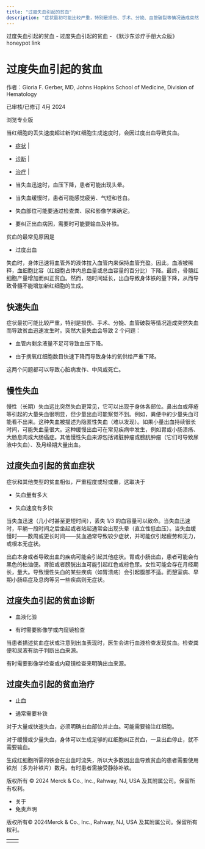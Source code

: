 ```yaml
---
title: "过度失血引起的贫血"
description: "症状最初可能比较严重，特别是损伤、手术、分娩、血管破裂等情况造成突然失血而导致贫血迅速发生时。突然大量失血会导致 2 个问题："
---
```


﻿过度失血引起的贫血 \- 过度失血引起的贫血 \- 《默沙东诊疗手册大众版》 honeypot link

# 过度失血引起的贫血

作者：Gloria F. Gerber, MD, Johns Hopkins School of Medicine, Division of Hematology

已审核/已修订 4月 2024

浏览专业版

当红细胞的丢失速度超过新的红细胞生成速度时，会因过度出血导致贫血。

- [症状](#症状_v774627_zh) \|
- [诊断](#诊断_v35587759_zh) \|
- [治疗](#治疗_v774634_zh) \|

- 当失血迅速时，血压下降，患者可能出现头晕。

- 当失血缓慢时，患者可能感觉疲劳、气短和苍白。

- 失血部位可能要通过检查粪、尿和影像学来确定。

- 要纠正出血病因，需要时可能要输血及补铁。


贫血的最常见原因是

- 过度出血


失血时，身体迅速将血管外的液体拉入血管内来保持血管充盈。因此，血液被稀释，血细胞比容（红细胞占体内总血量或总血容量的百分比）下降。最终，骨髓红细胞产量增加而纠正贫血。然而，随时间延长，出血导致身体铁的量下降，从而导致骨髓不能增加新红细胞的生成。

## 快速失血

症状最初可能比较严重，特别是损伤、手术、分娩、血管破裂等情况造成突然失血而导致贫血迅速发生时。突然大量失血会导致 2 个问题：

- 血管内剩余液量不足可导致血压下降。

- 由于携氧红细胞数目快速下降而导致身体的氧供给严重下降。


这两个问题都可以导致心脏病发作、中风或死亡。

## 慢性失血

慢性（长期）失血远比突然失血更常见，它可以出现于身体各部位。鼻出血或痔疮等引起的大量失血很明显，但少量出血可能察觉不到。例如，粪便中的少量失血可能看不出来。这种失血被描述为隐匿性失血（难以发现）。如果小量出血持续很长时间，可能失血量很大。这种缓慢出血可在常见疾病中发生，例如胃或小肠溃疡、大肠息肉或大肠癌症。其他慢性失血来源包括肾脏肿瘤或膀胱肿瘤（它们可导致尿液中失血）、及月经期大量出血。

## 过度失血引起的贫血症状

症状和其他类型的贫血相似，严重程度或轻或重，这取决于

- 失血量有多大

- 失血速度有多快


当失血迅速（几小时甚至更短时间），丢失 1/3 的血容量可以致命。当失血迅速时，平躺一段时间之后坐起或者站起通常会出现头晕（直立性低血压）。当失血缓慢时——数周或更长时间——贫血通常导致较少症状，并可能仅引起疲劳和无力，或根本无症状。

出血本身或者导致出血的疾病可能会引起其他症状。胃或小肠出血，患者可能会有黑色的柏油便。肾脏或者膀胱出血可能引起红色或棕色尿。女性可能会存在月经期长，量大。导致慢性失血的某些疾病（如胃溃疡）会引起腹部不适。而憩室病、早期小肠癌症及息肉等另一些疾病则无症状。

## 过度失血引起的贫血诊断

- 血液化验

- 有时需要影像学或内窥镜检查


当患者描述贫血症状或注意到出血表现时，医生会进行血液检查发现贫血。检查粪便和尿液有助于判断出血来源。

有时需要影像学检查或内窥镜检查来明确出血来源。

## 过度失血引起的贫血治疗

- 止血

- 通常需要补铁


对于大量或快速失血，必须明确出血部位并止血。可能需要输注红细胞。

对于缓慢或少量失血，身体可以生成足够的红细胞纠正贫血，一旦出血停止，就不需要输血。

生成红细胞所需的铁会在出血时流失，所以大多数因出血导致贫血的患者需要使用铁剂（多为补铁片）数月。有时患者需接受静脉补铁。



版权所有 © 2024
Merck & Co., Inc., Rahway, NJ, USA 及其附属公司。保留所有权利。

- 关于
- 免责声明

版权所有© 2024Merck & Co., Inc., Rahway, NJ, USA 及其附属公司。保留所有权利。

|     |     |
| --- | --- |
|  |  |